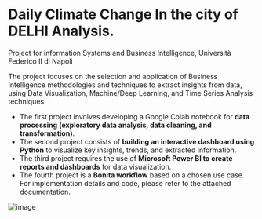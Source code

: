 # Daily Climate Change In the city of DELHI Analysis.
Project for information Systems and Business Intelligence, Università Federico II di Napoli

The project focuses on the selection and application of Business Intelligence methodologies and techniques to extract insights from data, using Data Visualization, Machine/Deep Learning, and Time Series Analysis techniques.

- The first project involves developing a Google Colab notebook for **data processing (exploratory data analysis, data cleaning, and transformation)**.
- The second project consists of **building an interactive dashboard using Python** to visualize key insights, trends, and extracted information.
- The third project requires the use of **Microsoft Power BI to create reports and dashboards** for data visualization.
- The fourth project is a **Bonita workflow** based on a chosen use case.
For implementation details and code, please refer to the attached documentation.

![image](https://github.com/user-attachments/assets/7c90ff85-b86f-4879-9c25-27695e29d073)
